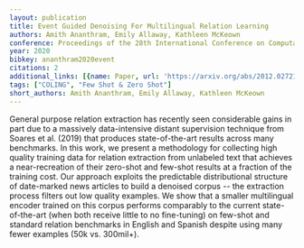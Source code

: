 ```yaml
---
layout: publication
title: Event Guided Denoising For Multilingual Relation Learning
authors: Amith Ananthram, Emily Allaway, Kathleen McKeown
conference: Proceedings of the 28th International Conference on Computational Linguistics
year: 2020
bibkey: ananthram2020event
citations: 2
additional_links: [{name: Paper, url: 'https://arxiv.org/abs/2012.02721'}]
tags: ["COLING", "Few Shot & Zero Shot"]
short_authors: Amith Ananthram, Emily Allaway, Kathleen McKeown
---
```

General purpose relation extraction has recently seen considerable gains in
part due to a massively data-intensive distant supervision technique from
Soares et al. (2019) that produces state-of-the-art results across many
benchmarks. In this work, we present a methodology for collecting high quality
training data for relation extraction from unlabeled text that achieves a
near-recreation of their zero-shot and few-shot results at a fraction of the
training cost. Our approach exploits the predictable distributional structure
of date-marked news articles to build a denoised corpus -- the extraction
process filters out low quality examples. We show that a smaller multilingual
encoder trained on this corpus performs comparably to the current
state-of-the-art (when both receive little to no fine-tuning) on few-shot and
standard relation benchmarks in English and Spanish despite using many fewer
examples (50k vs. 300mil+).